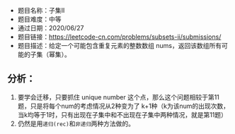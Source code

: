 - 题目名称：子集II  
- 题目难度：中等  
- 通过日期：2020/06/27  
- 题目链接：https://leetcode-cn.com/problems/subsets-ii/submissions/  
- 题目描述：给定一个可能包含重复元素的整数数组 nums，返回该数组所有可能的子集（幂集）。  

## 分析：  
1. 要学会迁移，只要抓住 unique number 这个点，那么这个问题相较于第11题，只是将每个num的考虑情况从2种变为了
k+1种（k为该num的出现次数，当k均等于1时，只有出现在子集中和不出现在子集中两种情况，就是第11题）  
2. 仍然是用`递归(rec)`和`非递归`两种方法做的。
